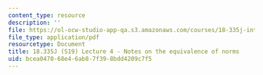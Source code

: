 ```yaml
---
content_type: resource
description: ''
file: https://ol-ocw-studio-app-qa.s3.amazonaws.com/courses/18-335j-introduction-to-numerical-methods-spring-2019/bcea047068e46ab87f398bdd4209c7f5_MIT18_335JS19_lec4.pdf
file_type: application/pdf
resourcetype: Document
title: 18.335J (S19) Lecture 4 - Notes on the equivalence of norms
uid: bcea0470-68e4-6ab8-7f39-8bdd4209c7f5
---
```


